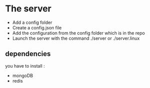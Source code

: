 # The server

<ul>
    <li>Add a config folder</li>
    <li>Create a config.json file</li>
    <li>Add the configuration from the config folder which is in the repo
    </li>
    <li>
        Launch the server with the command ./server or ./server.linux
    </li>
</ul>

## dependencies

you have to install :
<ul>
    <li>mongoDB</li>
    <li>redis</li>
</ul>
